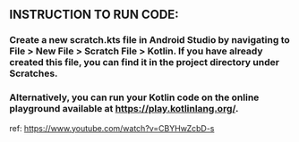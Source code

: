 ## INSTRUCTION TO RUN CODE:
### Create a new scratch.kts file in Android Studio by navigating to File > New File > Scratch File > Kotlin. If you have already created this file, you can find it in the project directory under Scratches.

### Alternatively, you can run your Kotlin code on the online playground available at https://play.kotlinlang.org/.
ref: https://www.youtube.com/watch?v=CBYHwZcbD-s
